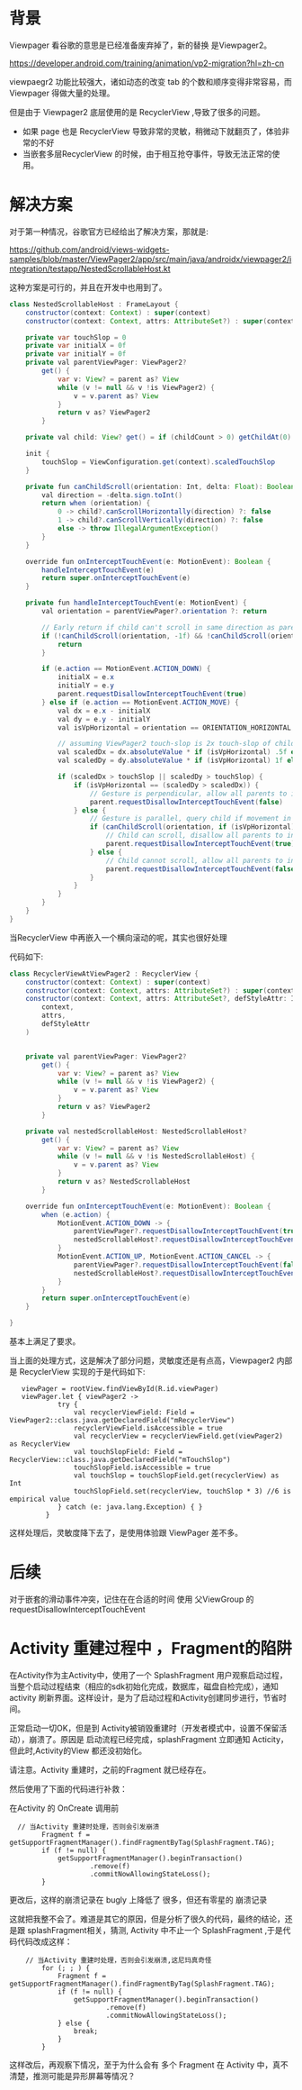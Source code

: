 # 背景

Viewpager 看谷歌的意思是已经准备废弃掉了，新的替换 是Viewpager2。

https://developer.android.com/training/animation/vp2-migration?hl=zh-cn


viewpaegr2 功能比较强大，诸如动态的改变 tab 的个数和顺序变得非常容易，而Viewpager 得做大量的处理。


但是由于 Viewpager2 底层使用的是 RecyclerView ,导致了很多的问题。

 
 - 如果 page 也是 RecyclerView 导致非常的灵敏，稍微动下就翻页了，体验非常的不好
 - 当嵌套多层RecyclerView 的时候，由于相互抢夺事件，导致无法正常的使用。


 # 解决方案


对于第一种情况，谷歌官方已经给出了解决方案，那就是:

https://github.com/android/views-widgets-samples/blob/master/ViewPager2/app/src/main/java/androidx/viewpager2/integration/testapp/NestedScrollableHost.kt

这种方案是可行的，并且在开发中也用到了。

```java 
class NestedScrollableHost : FrameLayout {
    constructor(context: Context) : super(context)
    constructor(context: Context, attrs: AttributeSet?) : super(context, attrs)

    private var touchSlop = 0
    private var initialX = 0f
    private var initialY = 0f
    private val parentViewPager: ViewPager2?
        get() {
            var v: View? = parent as? View
            while (v != null && v !is ViewPager2) {
                v = v.parent as? View
            }
            return v as? ViewPager2
        }

    private val child: View? get() = if (childCount > 0) getChildAt(0) else null

    init {
        touchSlop = ViewConfiguration.get(context).scaledTouchSlop
    }

    private fun canChildScroll(orientation: Int, delta: Float): Boolean {
        val direction = -delta.sign.toInt()
        return when (orientation) {
            0 -> child?.canScrollHorizontally(direction) ?: false
            1 -> child?.canScrollVertically(direction) ?: false
            else -> throw IllegalArgumentException()
        }
    }

    override fun onInterceptTouchEvent(e: MotionEvent): Boolean {
        handleInterceptTouchEvent(e)
        return super.onInterceptTouchEvent(e)
    }

    private fun handleInterceptTouchEvent(e: MotionEvent) {
        val orientation = parentViewPager?.orientation ?: return

        // Early return if child can't scroll in same direction as parent
        if (!canChildScroll(orientation, -1f) && !canChildScroll(orientation, 1f)) {
            return
        }

        if (e.action == MotionEvent.ACTION_DOWN) {
            initialX = e.x
            initialY = e.y
            parent.requestDisallowInterceptTouchEvent(true)
        } else if (e.action == MotionEvent.ACTION_MOVE) {
            val dx = e.x - initialX
            val dy = e.y - initialY
            val isVpHorizontal = orientation == ORIENTATION_HORIZONTAL

            // assuming ViewPager2 touch-slop is 2x touch-slop of child
            val scaledDx = dx.absoluteValue * if (isVpHorizontal) .5f else 1f
            val scaledDy = dy.absoluteValue * if (isVpHorizontal) 1f else .5f

            if (scaledDx > touchSlop || scaledDy > touchSlop) {
                if (isVpHorizontal == (scaledDy > scaledDx)) {
                    // Gesture is perpendicular, allow all parents to intercept
                    parent.requestDisallowInterceptTouchEvent(false)
                } else {
                    // Gesture is parallel, query child if movement in that direction is possible
                    if (canChildScroll(orientation, if (isVpHorizontal) dx else dy)) {
                        // Child can scroll, disallow all parents to intercept
                        parent.requestDisallowInterceptTouchEvent(true)
                    } else {
                        // Child cannot scroll, allow all parents to intercept
                        parent.requestDisallowInterceptTouchEvent(false)
                    }
                }
            }
        }
    }
}

```


当RecyclerView 中再嵌入一个横向滚动的呢，其实也很好处理

代码如下: 

``` java 
class RecyclerViewAtViewPager2 : RecyclerView {
    constructor(context: Context) : super(context)
    constructor(context: Context, attrs: AttributeSet?) : super(context, attrs)
    constructor(context: Context, attrs: AttributeSet?, defStyleAttr: Int) : super(
        context,
        attrs,
        defStyleAttr
    )


    private val parentViewPager: ViewPager2?
        get() {
            var v: View? = parent as? View
            while (v != null && v !is ViewPager2) {
                v = v.parent as? View
            }
            return v as? ViewPager2
        }

    private val nestedScrollableHost: NestedScrollableHost?
        get() {
            var v: View? = parent as? View
            while (v != null && v !is NestedScrollableHost) {
                v = v.parent as? View
            }
            return v as? NestedScrollableHost
        }

    override fun onInterceptTouchEvent(e: MotionEvent): Boolean {
        when (e.action) {
            MotionEvent.ACTION_DOWN -> {
                parentViewPager?.requestDisallowInterceptTouchEvent(true)
                nestedScrollableHost?.requestDisallowInterceptTouchEvent(true)
            }
            MotionEvent.ACTION_UP, MotionEvent.ACTION_CANCEL -> {
                parentViewPager?.requestDisallowInterceptTouchEvent(false)
                nestedScrollableHost?.requestDisallowInterceptTouchEvent(false)
            }
        }
        return super.onInterceptTouchEvent(e)
    }

}
```

基本上满足了要求。


当上面的处理方式，这是解决了部分问题，灵敏度还是有点高，Viewpager2 内部是 RecyclerView 实现的于是代码如下:

```
   viewPager = rootView.findViewById(R.id.viewPager)
   viewPager.let { viewPager2 ->
            try {
                val recyclerViewField: Field = ViewPager2::class.java.getDeclaredField("mRecyclerView")
                recyclerViewField.isAccessible = true
                val recyclerView = recyclerViewField.get(viewPager2) as RecyclerView
                val touchSlopField: Field = RecyclerView::class.java.getDeclaredField("mTouchSlop")
                touchSlopField.isAccessible = true
                val touchSlop = touchSlopField.get(recyclerView) as Int
                touchSlopField.set(recyclerView, touchSlop * 3) //6 is empirical value
            } catch (e: java.lang.Exception) { }
         }
```
这样处理后，灵敏度降下去了，是使用体验跟 ViewPager 差不多。
# 后续

对于嵌套的滑动事件冲突，记住在在合适的时间 使用 父ViewGroup 的 requestDisallowInterceptTouchEvent
 

 # Activity 重建过程中 ，Fragment的陷阱


在Activity作为主Activity中，使用了一个 SplashFragment 用户观察启动过程，当整个启动过程结束（相应的sdk初始化完成，数据库，磁盘自检完成），通知 activity 刷新界面。这样设计，是为了启动过程和Activity创建同步进行，节省时间。

正常启动一切OK，但是到 Activity被销毁重建时（开发者模式中，设置不保留活动），崩溃了。原因是 启动流程已经完成，splashFragment 立即通知 Acticity，但此时,Activity的View 都还没初始化。

请注意。Activity 重建时，之前的Fragment 就已经存在。

然后使用了下面的代码进行补救：

在Activity 的 OnCreate 调用前

```
  // 当Activity 重建时处理，否则会引发崩溃
        Fragment f = getSupportFragmentManager().findFragmentByTag(SplashFragment.TAG);
        if (f != null) {
            getSupportFragmentManager().beginTransaction()
                    .remove(f)
                    .commitNowAllowingStateLoss();
        }
```

更改后，这样的崩溃记录在 bugly 上降低了 很多，但还有零星的 崩溃记录

这就把我整不会了。难道是其它的原因，但是分析了很久的代码，最终的结论，还是跟 splashFragment相关，猜测, Activity 中不止一个 SplashFragment ,于是代码代码改成这样：

```
    // 当Activity 重建时处理，否则会引发崩溃,这尼玛真奇怪
        for (; ; ) {
            Fragment f = getSupportFragmentManager().findFragmentByTag(SplashFragment.TAG);
            if (f != null) {
                getSupportFragmentManager().beginTransaction()
                        .remove(f)
                        .commitNowAllowingStateLoss();
            } else {
                break;
            }
        }

```
这样改后，再观察下情况，至于为什么会有 多个 Fragment 在 Activity 中，真不清楚，推测可能是异形屏幕等情况？

